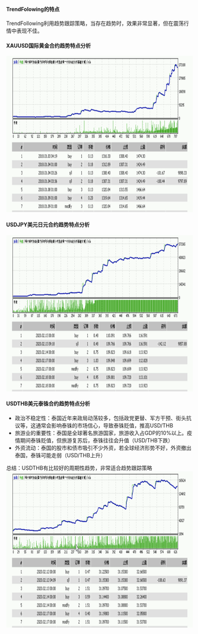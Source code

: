 #### TrendFolowing的特点
TrendFollowing利用趋势跟踪策略，当存在趋势时，效果非常显著，但在震荡行情中表现不佳。  
#### XAUUSD国际黄金合约趋势特点分析
<img src="images/XAUUSD.png" style="height:420px;width:100%;"></img>
#### USDJPY美元日元合约趋势特点分析
<img src="images/USDJPY.png" style="height:420px;width:100%;"></img>
#### USDTHB美元泰铢合约趋势特点分析
- 政治不稳定性：泰国近年来政局动荡较多，包括政党更替、军方干预、街头抗议等，这通常会影响泰铢的市场信心，导致泰铢贬值，推高USD/THB
- 旅游业的重要性：泰国是全球著名旅游国家，旅游收入占GDP的10%以上。疫情期间泰铢贬值，但旅游复苏后，泰铢往往会升值（USD/THB下跌）
- 外资流动：泰国的股市和债市吸引不少外资，若全球经济形势不好，外资撤出泰国，泰铢可能走弱（USD/THB上升）

总结：USDTHB有比较好的周期性趋势，非常适合趋势跟踪策略
<img src="images/USDTHB.png" style="height:420px;width:100%;"></img>
